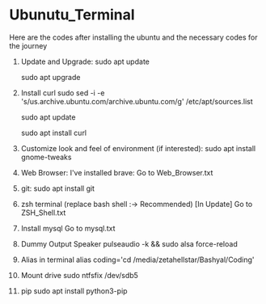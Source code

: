 # Ubunutu_Terminal
Here are the codes after installing the ubuntu and the necessary codes for the journey

1. Update and Upgrade:
	sudo apt update
	
	sudo apt upgrade

2. Install curl
	sudo sed -i -e 's/us.archive.ubuntu.com/archive.ubuntu.com/g' /etc/apt/sources.list
	
	sudo apt update
	
	sudo apt install curl

3. Customize look and feel of environment (if interested): 
	sudo apt install gnome-tweaks
	
4. Web Browser: I've installed brave:
	Go to Web_Browser.txt

5. git:
    sudo apt install git

6. zsh terminal (replace bash shell :-> Recommended) [In Update]
    Go to ZSH_Shell.txt

7. Install mysql
	Go to mysql.txt
	
8. Dummy Output Speaker
	pulseaudio -k && sudo alsa force-reload
	
9. Alias in terminal
	alias coding='cd /media/zetahellstar/Bashyal/Coding'
		
10. Mount drive
	sudo ntfsfix /dev/sdb5

11. pip
	sudo apt install python3-pip
	


